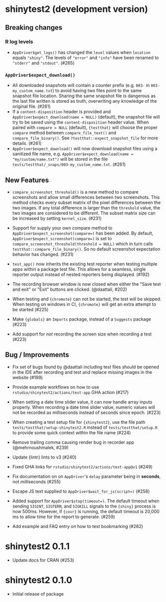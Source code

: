 # shinytest2 (development version)

## Breaking changes

### R log levels

* `AppDriver$get_logs()` has changed the `level` values when `location` equals `"shiny"`. The levels of `"error"` and `"info"` have been renamed to `"stderr"` and `"stdout"`. (#265)

### `AppDriver$expect_download()`

* All downloaded snapshots will contain a counter prefix (e.g. `003-` in `003-my_custom_name.txt`) to avoid having two files point to the same snapshot file location. Sharing the same snapshot file is dangerous as the last file written is stored as truth, overwriting any knowledge of the original file. (#261)
* If a `content-disposition` header is provided and `AppDriver$expect_download(name = NULL)` (default), the snapshot file will try to be saved using the `content-disposition` header value. When paired with `compare = NULL` (default), `{testthat}` will choose the proper `compare` method between `compare_file_text()` and `compare_file_binary()`. See `?testthat::expect_snapshot_file` for more details. (#261)
* `AppDriver$expect_download()` will now download snapshot files using a sanitized file name, e.g. `AppDriver$expect_download(name = "my/custom/name.txt")` will be stored in the file `tests/testthat/_snaps/003-my_custom_name.txt`. (#261)

## New Features

* `compare_screenshot_threshold()` is a new method to compare screenshots and allow small differences between two screenshots. This method checks every subset matrix of the pixel differences between the two images. If any total difference is larger than the `threshold` value, the two images are considered to be different. The subset matrix size can be increased by setting `kernel_size`. (#231)

* Support for supply your own compare method to `AppDriver$expect_screenshot(compare=)` has been added. By default, `AppDriver$expect_screenshot(compare=)` is set to `compare_screenshot_threshold(threshold = NULL)` which in turn calls `testthat::compare_file_binary()`. So no default screenshot expectation behavior has changed. (#231)

* `test_app()` now inherits the existing test reporter when testing multiple apps within a package test file. This allows for a seamless, single reporter output instead of nested reporters being displayed. (#192)

* The recording browser window is now closed when either the "Save test and exit" or "Exit" buttons are clicked. (@daattali, #202)

* When testing and `{chromote}` can not be started, the test will be skipped. When testing on windows in CI, `{chromote}` will get an extra attempt to be started (#225)

* Make `{globals}` an `Imports` package, instead of a `Suggests` package (#223)

* Add support for _not_ recording the screen size when recording a test (#223)

## Bug / Improvements

* Fix set of bugs found by @daattali including test files should be opened in the IDE after recording and test and replace missing images in the website (#199)

* Provide example workflows on how to use `rstudio/shinytest2/actions/test-app` GHA action (#217)

* When setting a date time slider value, it can now handle array inputs properly. When recording a date time slider value, numeric values will not be recorded as milliseconds instead of seconds since epoch. (#223)

* When creating a test setup file for `{shinytest2}`, use the file path `tests/testthat/setup-shinytest2.R` instead of `tests/testthat/setup.R` to provide some quick context within the file name (#224)

* Remove trailing comma causing render bug in recorder app (@mehrnoushmalek, #239)

* Update {lintr} lints to v3 (#240)

* Fixed GHA links for `rstudio/shinytest2/actions/test-app@v1` (#249)

* Fix documentation on on `AppDriver`'s `delay` parameter being in **seconds**, not *milli*seconds (#255)

* Escape JS text supplied to `AppDriver$wait_for_js(script=)` (#258)

* Added support for `AppDriver$stop(timeout=)`. The default timeout when sending `SIGINT`, `SIGTERM`, and `SIGKILL` signals to the `{shiny}` process is now 500ms. However, if `{covr}` is running, the default timeout is 20,000 ms to allow time for the report to generate. (#259)

* Add example and FAQ entry on how to test bookmarking (#262)


# shinytest2 0.1.1

* Update docs for CRAN (#253)


# shinytest2 0.1.0

* Initial release of package
